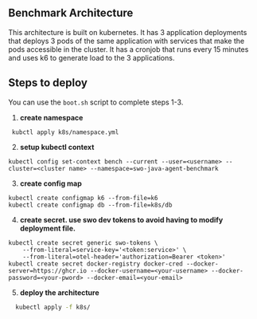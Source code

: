 ## Benchmark Architecture

This architecture is built on kubernetes. It has 3 application deployments that deploys 3 pods of the same application with 
services that make the pods accessible in the cluster. It has a cronjob that runs every 15 minutes and uses k6 to
generate load to the 3 applications.


## Steps to deploy
You can use the `boot.sh` script to complete steps 1-3.
1. **create namespace**
```shell
 kubctl apply k8s/namespace.yml
```
2. **setup kubectl context**
```shell
kubectl config set-context bench --current --user=<username> --cluster=<cluster name> --namespace=swo-java-agent-benchmark
```
3. **create config map**
```shell
kubectl create configmap k6 --from-file=k6 
kubectl create configmap db --from-file=k8s/db
```
4. **create secret. use swo dev tokens to avoid having to modify deployment file.**
```shell
kubectl create secret generic swo-tokens \                                                
    --from-literal=service-key='<token:service>' \
    --from-literal=otel-header='authorization=Bearer <token>'
kubectl create secret docker-registry docker-cred --docker-server=https://ghcr.io --docker-username=<your-username> --docker-password=<your-pword> --docker-email=<your-email>    
```
5. **deploy the architecture** 
```sh 
  kubectl apply -f k8s/
```
